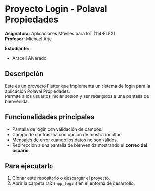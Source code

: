 # Proyecto Login - Polaval Propiedades

**Asignatura:** Aplicaciones Móviles para IoT (114-FLEX)  
**Profesor:** Michael Arjel 

**Estudiante:**  
- Araceli Alvarado

## Descripción
Este es un proyecto Flutter que implementa un sistema de login para la aplicación Polaval Propiedades.  
Permite a los usuarios iniciar sesión y ser redirigidos a una pantalla de bienvenida.

## Funcionalidades principales
- Pantalla de login con validación de campos.
- Campo de contraseña con opción de mostrar/ocultar.
- Mensajes de error cuando los datos no son válidos.
- Redirección a una pantalla de bienvenida mostrando el **correo del usuario**.

## Para ejecutarlo
1. Clonar este repositorio o descargar el proyecto.
2. Abrir la carpeta raíz (`app_login`) en el entorno de desarrollo.
